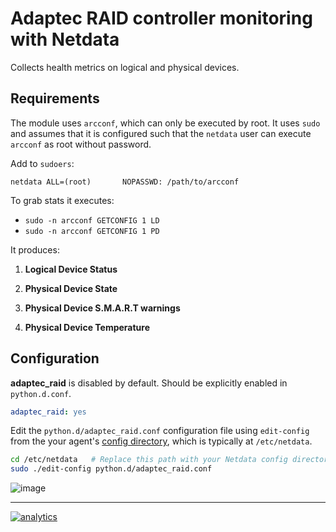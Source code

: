 # Adaptec RAID controller monitoring with Netdata

Collects health metrics on logical and physical devices.

## Requirements

The module uses `arcconf`, which can only be executed by root.  It uses
`sudo` and assumes that it is configured such that the `netdata` user can
execute `arcconf` as root without password.

Add to `sudoers`:

```
netdata ALL=(root)       NOPASSWD: /path/to/arcconf
```

To grab stats it executes:

-   `sudo -n arcconf GETCONFIG 1 LD`
-   `sudo -n arcconf GETCONFIG 1 PD`

It produces:

1.  **Logical Device Status**

2.  **Physical Device State**

3.  **Physical Device S.M.A.R.T warnings**

4.  **Physical Device Temperature**

## Configuration

**adaptec_raid** is disabled by default. Should be explicitly enabled in `python.d.conf`.

```yaml
adaptec_raid: yes
```

Edit the `python.d/adaptec_raid.conf` configuration file using `edit-config` from the your agent's [config
directory](../../../docs/step-by-step/step-04.md#find-your-netdataconf-file), which is typically at `/etc/netdata`.

```bash
cd /etc/netdata   # Replace this path with your Netdata config directory, if different
sudo ./edit-config python.d/adaptec_raid.conf
```



![image](https://user-images.githubusercontent.com/22274335/47278133-6d306680-d601-11e8-87c2-cc9c0f42d686.png)

---

[![analytics](https://www.google-analytics.com/collect?v=1&aip=1&t=pageview&_s=1&ds=github&dr=https%3A%2F%2Fgithub.com%2Fnetdata%2Fnetdata&dl=https%3A%2F%2Fmy-netdata.io%2Fgithub%2Fcollectors%2Fpython.d.plugin%2Fadaptec_raid%2FREADME&_u=MAC~&cid=5792dfd7-8dc4-476b-af31-da2fdb9f93d2&tid=UA-64295674-3)](<>)
